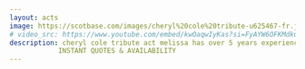 ```yaml
---
layout: acts
image: https://scotbase.com/images/cheryl%20cole%20tribute-u625467-fr.jpg?crc=28957290
# video_src: https://www.youtube.com/embed/kwOaqwIyKas?si=FyAYW6OFKMdkuAjb
description: cheryl cole tribute act melissa has over 5 years experience working with well represented Girls Aloud tributes. Melissa has studied each of the girls, performing in venues around the UK and abroad.Recreating routines,and perfecting harmonies as well as accents and mannerisms. As Cheryl branched out on her own with the release of first solo album and No.1 single Fight for this Love, Melissa first began her solo tribute to the Geordie pop star back in 2010.Now Cheryl is back! Having reclaimed her judges role on the X Factor, a new album and already hit single Crazy Stupid Love. Melissa brings back all of your favourites with ‘Miss Cheryl’. With songs like Call My Name, Parachute and even a few Girls Aloud hits. We Promise This is one you won’t want to miss! <hr>
            INSTANT QUOTES & AVAILABILITY
---
```

